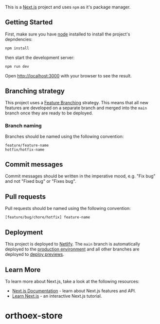 This is a [Next.js](https://nextjs.org/) project and uses `npm` as it's package manager.

## Getting Started

First, make sure you have [node](https://nodejs.org/en/download/) installed to install the project's depndencies:

```bash
npm install
```

then start the development server:

```bash
npm run dev
```

Open [http://localhost:3000](http://localhost:3000) with your browser to see the result.

## Branching strategy

This project uses a [Feature Branching](https://www.atlassian.com/git/tutorials/comparing-workflows/feature-branch-workflow) strategy. This means that all new features are developed on a separate branch and merged into the `main` branch once they are ready to be deployed.

### Branch naming

Branches should be named using the following convention:

`feature/feature-name`  
`hotfix/hotfix-name`

## Commit messages

Commit messages should be written in the imperative mood, e.g. "Fix bug" and not "Fixed bug" or "Fixes bug".

## Pull requests

Pull requests should be named using the following convention:

`[feature/bug/chore/hotfix] feature-name`

## Deployment

This project is deployed to [Netlify](https://www.netlify.com/). The `main` branch is automatically deployed to the [production environment](https://www.netlify.com/blog/2016/07/20/introducing-deploy-previews-in-netlify/) and all other branches are deployed to [deploy previews](https://www.netlify.com/blog/2016/07/20/introducing-deploy-previews-in-netlify/).

## Learn More

To learn more about Next.js, take a look at the following resources:

- [Next.js Documentation](https://nextjs.org/docs) - learn about Next.js features and API.
- [Learn Next.js](https://nextjs.org/learn) - an interactive Next.js tutorial.
# orthoex-store
